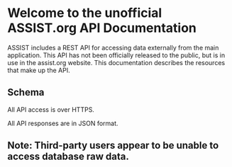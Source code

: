 # Welcome to the unofficial ASSIST.org API Documentation
ASSIST includes a REST API for accessing data externally from the main application. This API has not been officially released to the public, but is in use in the assist.org website. This documentation describes the resources that make up the API.

## Schema
All API access is over HTTPS.

All API responses are in JSON format.

## Note: Third-party users appear to be unable to access database raw data. 
